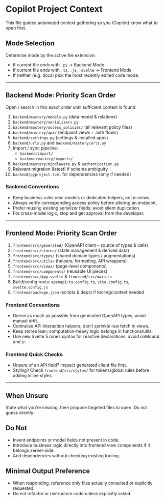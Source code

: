 # Copilot Project Context

This file guides automated context gathering so you (Copilot) know what to open first.

## Mode Selection

Determine mode by the active file extension:

- If current file ends with `.py` -> Backend Mode
- If current file ends with `.ts`, `.js`, `.svelte` -> Frontend Mode
- If neither (e.g. docs) pick the most recently edited code mode.

---

## Backend Mode: Priority Scan Order

Open / search in this exact order until sufficient context is found:

1. `backend/mastery/models.py` (data model & relations)
2. `backend/mastery/serializers.py`
3. `backend/mastery/access_policies/` (all relevant policy files)
4. `backend/mastery/api/` (endpoint views + auth flows)
5. `backend/settings.py` (settings & installed apps)
6. `backend/urls.py` and `backend/mastery/urls.py`
7. Import / sync pipeline:
   - `backend/import/`
   - `backend/mastery/imports/`
8. `backend/mastery/middleware.py` & `authentication.py`
9. Relevant migration (latest) if schema ambiguity
10. `backend/pyproject.toml` for dependencies (only if needed)

### Backend Conventions

- Keep business rules near models or dedicated helpers, not in views.
- Always verify corresponding access policy before altering an endpoint.
- Prefer reusing existing serializer fields; avoid silent duplication.
- For cross-model logic, stop and get approval from the developer.

---

## Frontend Mode: Priority Scan Order

1. `frontend/src/generated/` (OpenAPI client – source of types & calls)
2. `frontend/src/stores/` (state management & derived data)
3. `frontend/src/types/` (shared domain types / augmentations)
4. `frontend/src/utils/` (helpers, formatting, API wrappers)
5. `frontend/src/views/` (page-level components)
6. `frontend/src/components/` (reusable UI pieces)
7. `frontend/src/App.svelte` & `frontend/src/main.ts`
8. Build/config roots: `openapi-ts.config.ts`, `vite.config.ts`, `svelte.config.js`
9. `frontend/package.json` (scripts & deps) if tooling/context needed

### Frontend Conventions

- Derive as much as possible from generated OpenAPI types; avoid manual drift.
- Centralize API interaction helpers; don’t sprinkle raw fetch in views.
- Keep stores lean: computation-heavy logic belongs in functions/utils.
- Use new Svelte 5 runes syntax for reactive declarations, avoid onMound and `$:`

### Frontend Quick Checks

- Unsure of an API field? Inspect generated client file first.
- Styling? Check `frontend/src/styles/` for tokens/global rules before adding inline styles

---

## When Unsure

State what you’re missing, then propose targeted files to open. Do not guess silently.

## Do Not

- Invent endpoints or model fields not present in code.
- Introduce business logic directly into frontend view components if it belongs server-side.
- Add dependencies without checking existing tooling.

## Minimal Output Preference

- When responding, reference only files actually consulted or explicitly requested.
- Do not refactor or restructure code unless explicitly asked.
